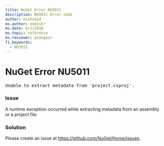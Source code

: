 ```yaml
---
title: NuGet Error NU5011
description: NU5011 Error code
author: mishra14
ms.author: anmishr
ms.date: 8/3/2018
ms.topic: reference
ms.reviewer: anangaur
f1_keywords: 
  - NU5011
---
```


# NuGet Error NU5011
<pre>Unable to extract metadata from 'project.csproj'.</pre>

### Issue

A runtime exception occurred while extracting metadata from an assembly or a project file.


### Solution

Please create an issue at https://github.com/NuGet/Home/issues.

